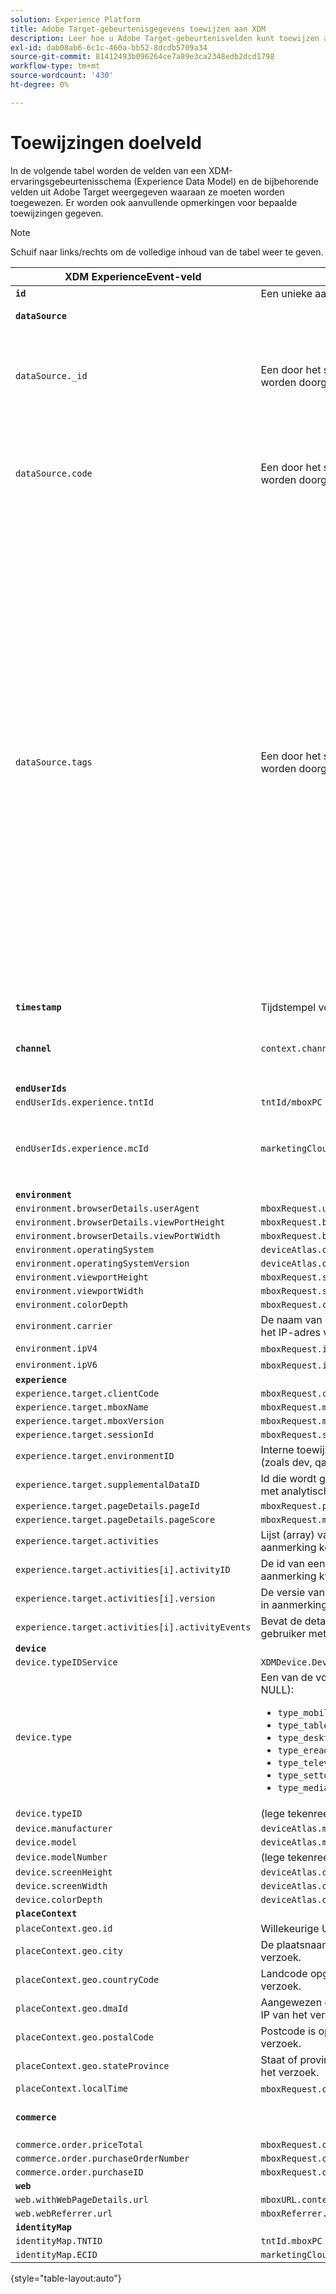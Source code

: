 ```yaml
---
solution: Experience Platform
title: Adobe Target-gebeurtenisgegevens toewijzen aan XDM
description: Leer hoe u Adobe Target-gebeurtenisvelden kunt toewijzen aan een XDM-schema (Experience Data Model) voor gebruik in Adobe Experience Platform.
exl-id: dab08ab6-6c1c-460a-bb52-8dcdb5709a34
source-git-commit: 81412493b096264ce7a89e3ca2348edb2dcd1798
workflow-type: tm+mt
source-wordcount: '430'
ht-degree: 0%

---
```


# Toewijzingen doelveld

In de volgende tabel worden de velden van een XDM-ervaringsgebeurtenisschema (Experience Data Model) en de bijbehorende velden uit Adobe Target weergegeven waaraan ze moeten worden toegewezen. Er worden ook aanvullende opmerkingen voor bepaalde toewijzingen gegeven.

>[!NOTE]
>
>Schuif naar links/rechts om de volledige inhoud van de tabel weer te geven.

| XDM ExperienceEvent-veld | Veld voor doelaanvraag | Notities |
| ------------------------- | -------------------- | ----- |
| **`id`** | Een unieke aanvraag-id |
| **`dataSource`** | | Gevormd aan &quot;1&quot;voor alle cliënten. |
| `dataSource._id` | Een door het systeem gegenereerde waarde die niet kan worden doorgegeven met de aanvraag. | De unieke id van deze gegevensbron. Dit zou worden verstrekt door het individu of het systeem dat de gegevensbron creeerde. |
| `dataSource.code` | Een door het systeem gegenereerde waarde die niet kan worden doorgegeven met de aanvraag. | Een sneltoets naar de volledige @id. U kunt ten minste een van de code of @id gebruiken. Soms wordt deze code de integratiecode van de gegevensbron genoemd. |
| `dataSource.tags` | Een door het systeem gegenereerde waarde die niet kan worden doorgegeven met de aanvraag. | Tags worden gebruikt om aan te geven hoe aliassen die door een bepaalde gegevensbron worden vertegenwoordigd, door toepassingen met die aliassen moeten worden geïnterpreteerd.<br><br>Voorbeelden:<br><ul><li>`isAVID`: Gegevensbronnen die analytische bezoeker-id&#39;s vertegenwoordigen.</li><li>`isCRSKey`: Gegevensbronnen die aliassen vertegenwoordigen die als sleutels in CRS zouden moeten worden gebruikt.</li></ul>De markeringen worden geplaatst wanneer de gegevensbron wordt gecreeerd maar zij zijn ook inbegrepen in pijpleidingsberichten wanneer het van verwijzingen voorzien van een bepaalde gegevensbron. |
| **`timestamp`** | Tijdstempel voor gebeurtenis |
| **`channel`** | `context.channel` | Werkt alleen met weergave. De opties zijn &quot;web&quot; en &quot;mobiel&quot;, waarbij &quot;web&quot; de standaardwaarde is. |
| **`endUserIds`** |
| `endUserIds.experience.tntId` | `tntId/mboxPC` |
| `endUserIds.experience.mcId` | `marketingCloudVisitorId` | De Experience Cloud-id (ECID) wordt ook wel MCID genoemd en wordt nog steeds gebruikt in naamruimten. |
| **`environment`** |
| `environment.browserDetails.userAgent` | `mboxRequest.userAgent` |
| `environment.browserDetails.viewPortHeight` | `mboxRequest.browserHeight` |
| `environment.browserDetails.viewPortWidth` | `mboxRequest.browserWidth` |
| `environment.operatingSystem` | `deviceAtlas.osName` |
| `environment.operatingSystemVersion` | `deviceAtlas.osVersion` |
| `environment.viewportHeight` | `mboxRequest.screenHeight` |
| `environment.viewportWidth` | `mboxRequest.screenWidth` |
| `environment.colorDepth` | `mboxRequest.colorDepth` |
| `environment.carrier` | De naam van de mobiele provider is opgelost op basis van het IP-adres van het verzoek. |
| `environment.ipV4` | `mboxRequest.ipAddress` (indien in V4-indeling) |
| `environment.ipV6` | `mboxRequest.ipAddress` (indien in V6-indeling) |
| **`experience`** |
| `experience.target.clientCode` | `mboxRequest.client` |
| `experience.target.mboxName` | `mboxRequest.mboxName` |
| `experience.target.mboxVersion` | `mboxRequest.mboxVersion` |
| `experience.target.sessionId` | `mboxRequest.sessionId` |
| `experience.target.environmentID` | Interne toewijzing van het doel voor klant-bepaalde milieu&#39;s (zoals dev, qa, of prod). |
| `experience.target.supplementalDataID` | Id die wordt gebruikt om doelgebeurtenissen aan te sluiten met analytische gebeurtenissen |
| `experience.target.pageDetails.pageId` | `mboxRequest.pageId` |
| `experience.target.pageDetails.pageScore` | `mboxRequest.mboxPageValue` |
| `experience.target.activities` | Lijst (array) van activiteiten waarvoor de bezoeker in aanmerking komt |
| `experience.target.activities[i].activityID` | De id van een bepaalde activiteit waarvoor de bezoeker in aanmerking kwam |
| `experience.target.activities[i].version` | De versie van een bepaalde activiteit waarvoor de bezoeker in aanmerking kwam |
| `experience.target.activities[i].activityEvents` | Bevat de details van activiteitengebeurtenissen die de gebruiker met deze gebeurtenis heeft getroffen. |
| **`device`** |
| `device.typeIDService` | `XDMDevice.Device.TypeIDService.typeIDService_deviceatlas` |
| `device.type` | Een van de volgende eigenschappen van `deviceAtlas` (of NULL): <ul><li>`type_mobile`</li><li>`type_tablet`</li><li>`type_desktop`</li><li>`type_ereader`</li><li>`type_television`</li><li>`type_settop`</li><li>`type_mediaplayer`</li></ul> |
| `device.typeID` | (lege tekenreeks) |
| `device.manufacturer` | `deviceAtlas.manufacturer` |
| `device.model` | `deviceAtlas.model` |
| `device.modelNumber` | (lege tekenreeks) |
| `device.screenHeight` | `deviceAtlas.displayHeight` |
| `device.screenWidth` | `deviceAtlas.displayWidth` |
| `device.colorDepth` | `deviceAtlas.displayColorDepth` |
| **`placeContext`** |
| `placeContext.geo.id` | Willekeurige UUID (verplicht) |
| `placeContext.geo.city` | De plaatsnaam is opgelost op basis van het IP-adres van het verzoek. |
| `placeContext.geo.countryCode` | Landcode opgelost op basis van het IP-adres van het verzoek. |
| `placeContext.geo.dmaId` | Aangewezen code van het Gebied van de Markt die op het IP van het verzoek adres wordt opgelost. |
| `placeContext.geo.postalCode` | Postcode is opgelost op basis van het IP-adres van het verzoek. |
| `placeContext.geo.stateProvince` | Staat of provincie opgelost op basis van het IP-adres van het verzoek. |
| `placeContext.localTime` | `mboxRequest.offsetTime` + `mboxRequest.currentServerTime` |
| **`commerce`** | | Stel dit alleen in als de aanvraag ordergegevens bevat. |
| `commerce.order.priceTotal` | `mboxRequest.orderTotal` |
| `commerce.order.purchaseOrderNumber` | `mboxRequest.orderId` |
| `commerce.order.purchaseID` | `mboxRequest.orderId` |
| **`web`** |
| `web.withWebPageDetails.url` | `mboxURL.context.address.url` |
| `web.webReferrer.url` | `mboxReferrer.context.address.url` |
| **`identityMap`** |
| `identityMap.TNTID` | `tntId.mboxPC` |
| `identityMap.ECID` | `marketingCloudVisitorId` |

{style="table-layout:auto"}
